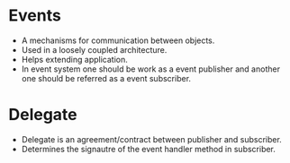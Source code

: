 # Events
- A mechanisms for communication between objects.
- Used in a loosely coupled architecture.
- Helps extending application.
- In event system one should be work as a event publisher and another one should be referred as a event subscriber.

# Delegate

- Delegate is an agreement/contract between publisher and subscriber.
- Determines the signautre of the event handler method in subscriber.